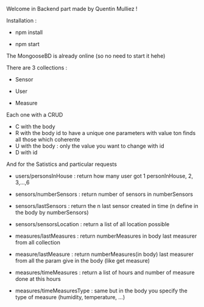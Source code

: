 Welcome in Backend part made by Quentin Mulliez !

Installation :

- npm install

- npm start

The MongooseBD is already online (so no need to start it hehe)

There are 3 collections : 
- Sensor

- User

- Measure

Each one with a CRUD

- C with the body
- R with the body
        id to have a unique one
        parameters with value ton finds all those which coherente
- U with the body : only the value you want to change with id
- D with id

And for the Satistics and particular requests

- users/personsInHouse : return how many user got 1 personInHouse, 2, 3,...,6

- sensors/numberSensors : return number of sensors in numberSensors

- sensors/lastSensors : return the n last sensor created in time (n define in the body by numberSensors)

- sensors/sensorsLocation : return a list of all location possible

- measures/lastMeasures : return numberMeasures in body last measurer from all collection

- measure/lastMeasure : return numberMeasures(in body) last measurer from all the param give in the body (like get measure)

- measures/timeMeasures : return a list of hours and number of measure done at this hours

- measures/timeMeasuresType : same but in the body you specify the type of measure (humidity, temperature, ...)
